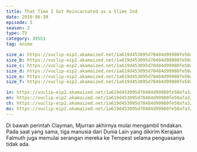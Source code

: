 ```yaml
---
title: That Time I Got Reincarnated as a Slime 2nd
date: 2010-06-30
episode: 5
season: 2
type: TV
category: 39551
tag: anime

size_a: https://vuclip-eip2.akamaized.net/1a619d453095d70484d99980fe50afa3/vp63207_V20210215051343/hlsc_e2931_2.m3u8
size_b: https://vuclip-eip2.akamaized.net/1a619d453095d70484d99980fe50afa3/vp63207_V20210215051343/hlsc_e2931_3.m3u8
size_c: https://vuclip-eip2.akamaized.net/1a619d453095d70484d99980fe50afa3/vp63207_V20210215051343/hlsc_e2931_4.m3u8
size_d: https://vuclip-eip2.akamaized.net/1a619d453095d70484d99980fe50afa3/vp63207_V20210215051343/hlsc_e2931_5.m3u8
size_e: https://vuclip-eip2.akamaized.net/1a619d453095d70484d99980fe50afa3/vp63207_V20210215051343/hlsc_e2931_6.m3u8
size_f: https://vuclip-eip2.akamaized.net/1a619d453095d70484d99980fe50afa3/vp63207_V20210215051343/hlsc_e2931_7.m3u8

in: https://vuclip-eip2.akamaized.net/1a619d453095d70484d99980fe50afa3/id.vtt
en: https://vuclip-eip2.akamaized.net/1a619d453095d70484d99980fe50afa3/en.vtt
ch: https://vuclip-eip2.akamaized.net/1a619d453095d70484d99980fe50afa3/zh-TW.vtt
ms: https://vuclip-eip2.akamaized.net/1a619d453095d70484d99980fe50afa3/ms.vtt
---
```

Di bawah perintah Clayman, Mjurran akhirnya mulai mengambil tindakan. Pada saat yang sama, tiga manusia dari Dunia Lain yang dikirim Kerajaan Falmuth juga memulai serangan mereka ke Tempest selama penguasanya tidak ada.